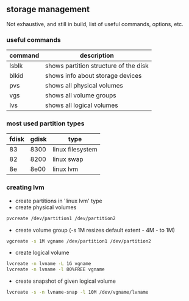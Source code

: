 ## storage management
Not exhaustive, and still in build, list of useful commands, options, etc.


### useful commands

| **command** | **description** |
|-------------|-----------------|
| lsblk | shows partition structure of the disk |
| blkid | shows info about storage devices |
| pvs | shows all physical volumes |
| vgs | shows all volume groups |
| lvs | shows all logical volumes |



### most used partition types

| **fdisk** | **gdisk** | **type** |
|-----------|-----------|----------|
| 83 | 8300 | linux filesystem |
| 82 | 8200 | linux swap |
| 8e | 8e00 | linux lvm |


### creating lvm

- create partitions in 'linux lvm' type
- create physical volumes
```sh
pvcreate /dev/partition1 /dev/partition2
```
- create volume group (-s 1M resizes default extent - 4M - to 1M)
```sh
vgcreate -s 1M vgname /dev/partition1 /dev/partition2
```
- create logical volume
```sh
lvcreate -n lvname -L 1G vgname
lvcreate -n lvname -l 80%FREE vgname
```
- create snapshot of given logical volume
```sh
lvcreate -s -n lvname-snap -l 10M /dev/vgname/lvname
```


